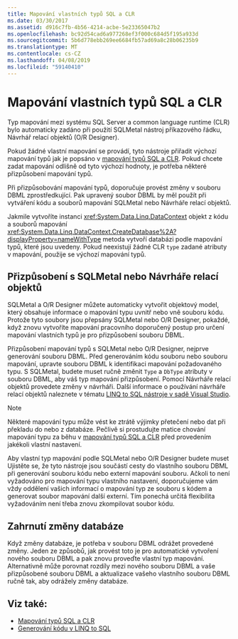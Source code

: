 ```yaml
---
title: Mapování vlastních typů SQL a CLR
ms.date: 03/30/2017
ms.assetid: d916c7fb-4b56-4214-acbe-5e23365047b2
ms.openlocfilehash: bc92d54cad6a977268ef3f000c684d5f195a933d
ms.sourcegitcommit: 5b6d778ebb269ee6684fb57ad69a8c28b06235b9
ms.translationtype: MT
ms.contentlocale: cs-CZ
ms.lasthandoff: 04/08/2019
ms.locfileid: "59140410"
---
```

# <a name="sql-clr-custom-type-mappings"></a>Mapování vlastních typů SQL a CLR
Typ mapování mezi systému SQL Server a common language runtime (CLR) bylo automaticky zadáno při použití SQLMetal nástroj příkazového řádku, Návrhář relací objektů (O/R Designer).  
  
 Pokud žádné vlastní mapování se provádí, tyto nástroje přiřadit výchozí mapování typů jak je popsáno v [mapování typů SQL a CLR](../../../../../../docs/framework/data/adonet/sql/linq/sql-clr-type-mapping.md). Pokud chcete zadat mapování odlišně od tyto výchozí hodnoty, je potřeba některé přizpůsobení mapování typů.  
  
 Při přizpůsobování mapování typů, doporučuje provést změny v souboru DBML zprostředkující. Pak upravený soubor DBML by měl použít při vytváření kódu a souborů mapování SQLMetal nebo Návrháře relací objektů.  
  
 Jakmile vytvoříte instanci <xref:System.Data.Linq.DataContext> objekt z kódu a souborů mapování <xref:System.Data.Linq.DataContext.CreateDatabase%2A?displayProperty=nameWithType> metoda vytvoří databázi podle mapování typů, které jsou uvedeny. Pokud neexistují žádné CLR `type` zadané atributy v mapování, použije se výchozí mapování typů.  
  
## <a name="customization-with-sqlmetal-or-or-designer"></a>Přizpůsobení s SQLMetal nebo Návrháře relací objektů  
 SQLMetal a O/R Designer můžete automaticky vytvořit objektový model, který obsahuje informace o mapování typu uvnitř nebo vně souboru kódu. Protože tyto soubory jsou přepsány SQLMetal nebo O/R Designer, pokaždé, když znovu vytvoříte mapování pracovního doporučený postup pro určení mapování vlastních typů je pro přizpůsobení souboru DBML.  
  
 Přizpůsobení mapování typů s SQLMetal nebo O/R Designer, nejprve generování souboru DBML. Před generováním kódu souboru nebo souboru mapování, upravte souboru DBML k identifikaci mapování požadovaného typu. S SQLMetal, budete muset ručně změnit `Type` a `DbType` atributy v souboru DBML, aby váš typ mapování přizpůsobení. Pomocí Návrháře relací objektů provedete změny v návrháři. Další informace o používání návrháře relací objektů naleznete v tématu [LINQ to SQL nástroje v sadě Visual Studio](/visualstudio/data-tools/linq-to-sql-tools-in-visual-studio2).  
  
> [!NOTE]
>  Některé mapování typu může vést ke ztrátě výjimky přetečení nebo dat při překladu do nebo z databáze. Pečlivě si prostudujte matice chování mapování typu za běhu v [mapování typů SQL a CLR](../../../../../../docs/framework/data/adonet/sql/linq/sql-clr-type-mapping.md) před provedením jakékoli vlastní nastavení.  
  
 Aby vlastní typ mapování podle SQLMetal nebo O/R Designer budete muset Ujistěte se, že tyto nástroje jsou součástí cesty do vlastního souboru DBML při generování souboru kódu nebo externí mapování souboru. Ačkoli to není vyžadováno pro mapování typu vlastního nastavení, doporučujeme vám vždy oddělení vašich informací o mapování typ ze souboru s kódem a generovat soubor mapování další externí. Tím ponechá určitá flexibilita vyžadováním není třeba znovu zkompilovat soubor kódu.  
  
## <a name="incorporating-database-changes"></a>Zahrnutí změny databáze  
 Když změny databáze, je potřeba v souboru DBML odrážet provedené změny. Jeden ze způsobů, jak provést toto je pro automatické vytvoření nového souboru DBML a pak znovu proveďte vlastní typ mapování. Alternativně může porovnat rozdíly mezi nového souboru DBML a vaše přizpůsobené souboru DBML a aktualizace vašeho vlastního souboru DBML ručně tak, aby odrážely změny databáze.  
  
## <a name="see-also"></a>Viz také:

- [Mapování typů SQL a CLR](../../../../../../docs/framework/data/adonet/sql/linq/sql-clr-type-mapping.md)
- [Generování kódu v LINQ to SQL](../../../../../../docs/framework/data/adonet/sql/linq/code-generation-in-linq-to-sql.md)
